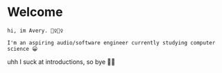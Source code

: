 # Welcome
```
hi, im Avery. 🙋‍♀️🙋‍♀️

I'm an aspiring audio/software engineer currently studying computer science 😀
````

uhh I suck at introductions, so bye 🚶‍♀️
